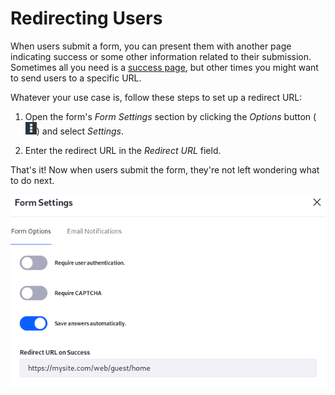 # Redirecting Users [](id=redirecting-users)

When users submit a form, you can present them with another page indicating 
success or some other information related to their submission. Sometimes all you 
need is a 
[success page](/discover/portal/-/knowledge_base/7-1/form-success-pages), 
but other times you might want to send users to a specific URL. 

Whatever your use case is, follow these steps to set up a redirect URL: 

1.  Open the form's *Form Settings* section by clicking the *Options* button 
    (![Options](../../images/icon-options.png)) 
    and select *Settings*. 

2.  Enter the redirect URL in the *Redirect URL* field. 

That's it! Now when users submit the form, they're not left wondering what to do 
next. 

![Figure 1: Redirect users after they submit a form.](../../images/forms-redirect.png)
